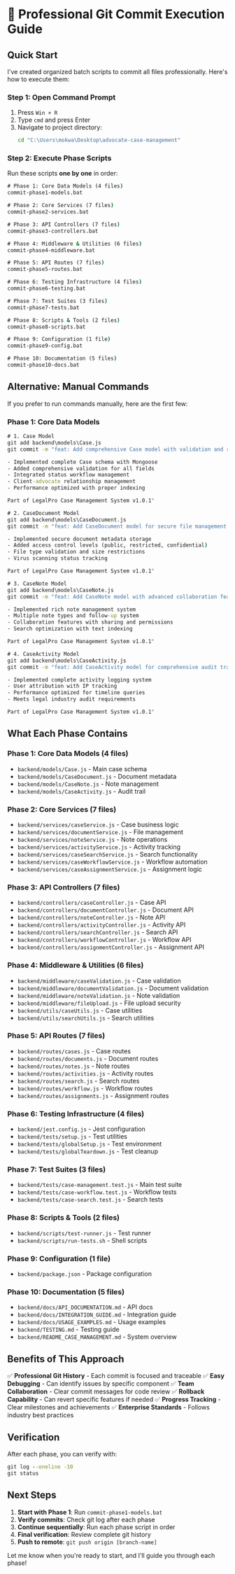 # 🚀 Professional Git Commit Execution Guide

## Quick Start

I've created organized batch scripts to commit all files professionally. Here's how to execute them:

### Step 1: Open Command Prompt
1. Press `Win + R`
2. Type `cmd` and press Enter
3. Navigate to project directory:
   ```cmd
   cd "C:\Users\mokwa\Desktop\advocate-case-management"
   ```

### Step 2: Execute Phase Scripts

Run these scripts **one by one** in order:

```cmd
# Phase 1: Core Data Models (4 files)
commit-phase1-models.bat

# Phase 2: Core Services (7 files) 
commit-phase2-services.bat

# Phase 3: API Controllers (7 files)
commit-phase3-controllers.bat

# Phase 4: Middleware & Utilities (6 files)
commit-phase4-middleware.bat

# Phase 5: API Routes (7 files)
commit-phase5-routes.bat

# Phase 6: Testing Infrastructure (4 files)
commit-phase6-testing.bat

# Phase 7: Test Suites (3 files)
commit-phase7-tests.bat

# Phase 8: Scripts & Tools (2 files)
commit-phase8-scripts.bat

# Phase 9: Configuration (1 file)
commit-phase9-config.bat

# Phase 10: Documentation (5 files)
commit-phase10-docs.bat
```

## Alternative: Manual Commands

If you prefer to run commands manually, here are the first few:

### Phase 1: Core Data Models

```cmd
# 1. Case Model
git add backend\models\Case.js
git commit -m "feat: Add comprehensive Case model with validation and relationships

- Implemented complete Case schema with Mongoose
- Added comprehensive validation for all fields
- Integrated status workflow management
- Client-advocate relationship management
- Performance optimized with proper indexing

Part of LegalPro Case Management System v1.0.1"

# 2. CaseDocument Model  
git add backend\models\CaseDocument.js
git commit -m "feat: Add CaseDocument model for secure file management

- Implemented secure document metadata storage
- Added access control levels (public, restricted, confidential)
- File type validation and size restrictions
- Virus scanning status tracking

Part of LegalPro Case Management System v1.0.1"

# 3. CaseNote Model
git add backend\models\CaseNote.js
git commit -m "feat: Add CaseNote model with advanced collaboration features

- Implemented rich note management system
- Multiple note types and follow-up system
- Collaboration features with sharing and permissions
- Search optimization with text indexing

Part of LegalPro Case Management System v1.0.1"

# 4. CaseActivity Model
git add backend\models\CaseActivity.js
git commit -m "feat: Add CaseActivity model for comprehensive audit trail

- Implemented complete activity logging system
- User attribution with IP tracking
- Performance optimized for timeline queries
- Meets legal industry audit requirements

Part of LegalPro Case Management System v1.0.1"
```

## What Each Phase Contains

### Phase 1: Core Data Models (4 files)
- `backend/models/Case.js` - Main case schema
- `backend/models/CaseDocument.js` - Document metadata
- `backend/models/CaseNote.js` - Note management
- `backend/models/CaseActivity.js` - Audit trail

### Phase 2: Core Services (7 files)
- `backend/services/caseService.js` - Case business logic
- `backend/services/documentService.js` - File management
- `backend/services/noteService.js` - Note operations
- `backend/services/activityService.js` - Activity tracking
- `backend/services/caseSearchService.js` - Search functionality
- `backend/services/caseWorkflowService.js` - Workflow automation
- `backend/services/caseAssignmentService.js` - Assignment logic

### Phase 3: API Controllers (7 files)
- `backend/controllers/caseController.js` - Case API
- `backend/controllers/documentController.js` - Document API
- `backend/controllers/noteController.js` - Note API
- `backend/controllers/activityController.js` - Activity API
- `backend/controllers/searchController.js` - Search API
- `backend/controllers/workflowController.js` - Workflow API
- `backend/controllers/assignmentController.js` - Assignment API

### Phase 4: Middleware & Utilities (6 files)
- `backend/middleware/caseValidation.js` - Case validation
- `backend/middleware/documentValidation.js` - Document validation
- `backend/middleware/noteValidation.js` - Note validation
- `backend/middleware/fileUpload.js` - File upload security
- `backend/utils/caseUtils.js` - Case utilities
- `backend/utils/searchUtils.js` - Search utilities

### Phase 5: API Routes (7 files)
- `backend/routes/cases.js` - Case routes
- `backend/routes/documents.js` - Document routes
- `backend/routes/notes.js` - Note routes
- `backend/routes/activities.js` - Activity routes
- `backend/routes/search.js` - Search routes
- `backend/routes/workflow.js` - Workflow routes
- `backend/routes/assignments.js` - Assignment routes

### Phase 6: Testing Infrastructure (4 files)
- `backend/jest.config.js` - Jest configuration
- `backend/tests/setup.js` - Test utilities
- `backend/tests/globalSetup.js` - Test environment
- `backend/tests/globalTeardown.js` - Test cleanup

### Phase 7: Test Suites (3 files)
- `backend/tests/case-management.test.js` - Main test suite
- `backend/tests/case-workflow.test.js` - Workflow tests
- `backend/tests/case-search.test.js` - Search tests

### Phase 8: Scripts & Tools (2 files)
- `backend/scripts/test-runner.js` - Test runner
- `backend/scripts/run-tests.sh` - Shell scripts

### Phase 9: Configuration (1 file)
- `backend/package.json` - Package configuration

### Phase 10: Documentation (5 files)
- `backend/docs/API_DOCUMENTATION.md` - API docs
- `backend/docs/INTEGRATION_GUIDE.md` - Integration guide
- `backend/docs/USAGE_EXAMPLES.md` - Usage examples
- `backend/TESTING.md` - Testing guide
- `backend/README_CASE_MANAGEMENT.md` - System overview

## Benefits of This Approach

✅ **Professional Git History** - Each commit is focused and traceable
✅ **Easy Debugging** - Can identify issues by specific component
✅ **Team Collaboration** - Clear commit messages for code review
✅ **Rollback Capability** - Can revert specific features if needed
✅ **Progress Tracking** - Clear milestones and achievements
✅ **Enterprise Standards** - Follows industry best practices

## Verification

After each phase, you can verify with:
```cmd
git log --oneline -10
git status
```

## Next Steps

1. **Start with Phase 1**: Run `commit-phase1-models.bat`
2. **Verify commits**: Check git log after each phase
3. **Continue sequentially**: Run each phase script in order
4. **Final verification**: Review complete git history
5. **Push to remote**: `git push origin [branch-name]`

Let me know when you're ready to start, and I'll guide you through each phase!
